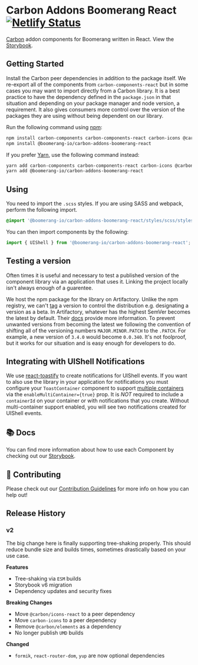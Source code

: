 # Carbon Addons Boomerang React [![Netlify Status](https://api.netlify.com/api/v1/badges/ebf40744-c9a5-4c91-a43d-e885b7e2da88/deploy-status)](https://app.netlify.com/sites/carbon-addons-boomerang-react/deploys)

[Carbon](https://www.carbondesignsystem.com/) addon components for Boomerang written in React. View the [Storybook](https://carbon-addons-boomerang-react.netlify.app/).

## Getting Started

Install the Carbon peer dependencies in addition to the package itself. We re-export all of the components from `carbon-components-react` but in some cases you may want to import directly from a Carbon library. It is a best practice to have the dependency defined in the `package.json` in that situation and depending on your package manager and node version, a requirement. It also gives consumers more control over the version of the packages they are using without being dependent on our library.

Run the following command using [npm](https://www.npmjs.com/):

```bash
npm install carbon-components carbon-components-react carbon-icons @carbon/icons-react
npm install @boomerang-io/carbon-addons-boomerang-react
```

If you prefer [Yarn](https://yarnpkg.com/en/), use the following command instead:

```bash
yarn add carbon-components carbon-components-react carbon-icons @carbon/icons-react
yarn add @boomerang-io/carbon-addons-boomerang-react
```

## Using

You need to import the `.scss` styles. If you are using SASS and webpack, perform the following import.

```css
@import '@boomerang-io/carbon-addons-boomerang-react/styles/scss/styles';
```

You can then import components by the following:

```js
import { UIShell } from '@boomerang-io/carbon-addons-boomerang-react';
```

## Testing a version

Often times it is useful and necessary to test a published version of the component library via an application that uses it. Linking the project locally isn't always enough of a guarentee.

We host the npm package for the library on Artifactory. Unlike the npm registry, we can't [tag](https://docs.npmjs.com/cli/dist-tag.html) a version to control the distribution e.g. designating a version as a beta. In Artifactory, whatever has the highest SemVer becomes the latest by default. Their [docs](https://docs.npmjs.com/cli/dist-tag.html) provide more information. To prevent unwanted versions from becoming the latest we following the convention of shifting all of the versioning numbers `MAJOR.MINOR.PATCH` to the `.PATCH`. For example, a new version of `3.4.0` would become `0.0.340`. It's not foolproof, but it works for our situation and is easy enough for developers to do.

## Integrating with UIShell Notifications

We use [react-toastify](https://github.com/fkhadra/react-toastify) to create notifications for UIShell events. If you want to also use the library in your application for notifications you must configure your `ToastContainer` component to support [multiple containers](https://github.com/fkhadra/react-toastify#multi-container-support) via the `enableMultiContainer={true}` prop. It is _NOT_ required to include a `containerId` on your container or with notifications that you create. Without multi-container support enabled, you will see two notifications created for UIShell events.

## 📚 Docs

You can find more information about how to use each Component by checking out our [Storybook](https://carbon-addons-boomerang-react.netlify.app/).

## 🤲 Contributing

Please check out our [Contribution Guidelines](./.github/CONTRIBUTING.md) for more info on how you can help out!

## Release History

### v2

The big change here is finally supporting tree-shaking properly. This should reduce bundle size and builds times, sometimes drastically based on your use case.

**Features**

- Tree-shaking via `ESM` builds
- Storybook v6 migration
- Dependency updates and security fixes

**Breaking Changes**

- Move `@carbon/icons-react` to a peer dependency
- Move `carbon-icons` to a peer dependency
- Remove `@carbon/elements` as a dependency
- No longer publish `UMD` builds

**Changed**

- `formik`, `react-router-dom`, `yup` are now optional dependencies
